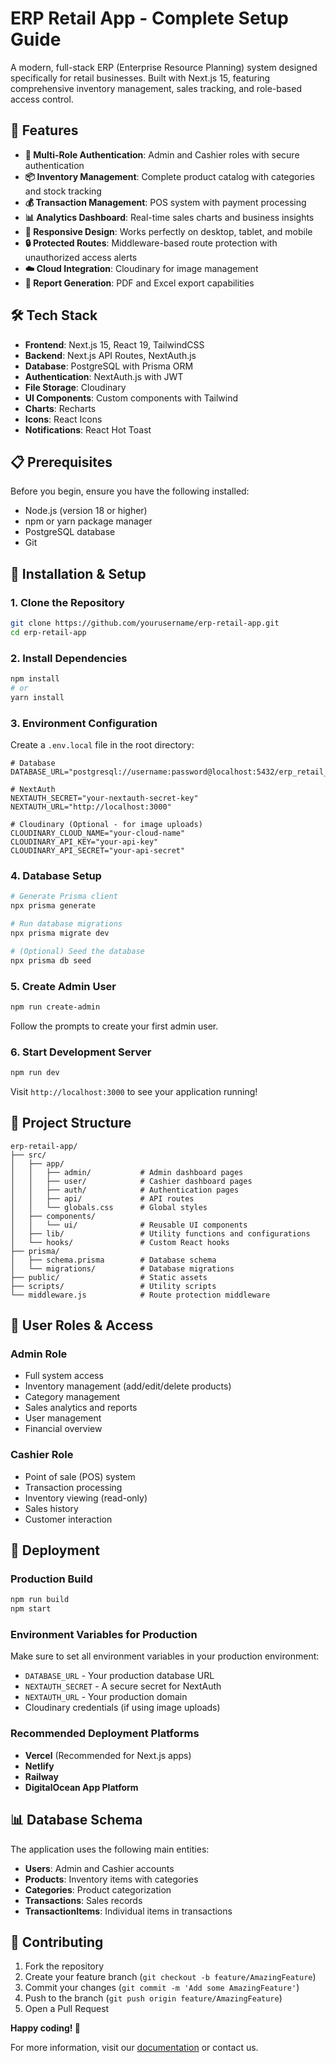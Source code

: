 # ERP Retail App - Complete Setup Guide

A modern, full-stack ERP (Enterprise Resource Planning) system designed specifically for retail businesses. Built with Next.js 15, featuring comprehensive inventory management, sales tracking, and role-based access control.

## 🚀 Features

- **👥 Multi-Role Authentication**: Admin and Cashier roles with secure authentication
- **📦 Inventory Management**: Complete product catalog with categories and stock tracking
- **💰 Transaction Management**: POS system with payment processing
- **📊 Analytics Dashboard**: Real-time sales charts and business insights
- **📱 Responsive Design**: Works perfectly on desktop, tablet, and mobile
- **🔒 Protected Routes**: Middleware-based route protection with unauthorized access alerts
- **☁️ Cloud Integration**: Cloudinary for image management
- **📄 Report Generation**: PDF and Excel export capabilities

## 🛠️ Tech Stack

- **Frontend**: Next.js 15, React 19, TailwindCSS
- **Backend**: Next.js API Routes, NextAuth.js
- **Database**: PostgreSQL with Prisma ORM
- **Authentication**: NextAuth.js with JWT
- **File Storage**: Cloudinary
- **UI Components**: Custom components with Tailwind
- **Charts**: Recharts
- **Icons**: React Icons
- **Notifications**: React Hot Toast

## 📋 Prerequisites

Before you begin, ensure you have the following installed:
- Node.js (version 18 or higher)
- npm or yarn package manager
- PostgreSQL database
- Git

## 🔧 Installation & Setup

### 1. Clone the Repository
```bash
git clone https://github.com/yourusername/erp-retail-app.git
cd erp-retail-app
```

### 2. Install Dependencies
```bash
npm install
# or
yarn install
```

### 3. Environment Configuration
Create a `.env.local` file in the root directory:

```env
# Database
DATABASE_URL="postgresql://username:password@localhost:5432/erp_retail_db"

# NextAuth
NEXTAUTH_SECRET="your-nextauth-secret-key"
NEXTAUTH_URL="http://localhost:3000"

# Cloudinary (Optional - for image uploads)
CLOUDINARY_CLOUD_NAME="your-cloud-name"
CLOUDINARY_API_KEY="your-api-key"
CLOUDINARY_API_SECRET="your-api-secret"
```

### 4. Database Setup
```bash
# Generate Prisma client
npx prisma generate

# Run database migrations
npx prisma migrate dev

# (Optional) Seed the database
npx prisma db seed
```

### 5. Create Admin User
```bash
npm run create-admin
```
Follow the prompts to create your first admin user.

### 6. Start Development Server
```bash
npm run dev
```

Visit `http://localhost:3000` to see your application running!

## 📁 Project Structure

```
erp-retail-app/
├── src/
│   ├── app/
│   │   ├── admin/           # Admin dashboard pages
│   │   ├── user/            # Cashier dashboard pages
│   │   ├── auth/            # Authentication pages
│   │   ├── api/             # API routes
│   │   └── globals.css      # Global styles
│   ├── components/
│   │   └── ui/              # Reusable UI components
│   ├── lib/                 # Utility functions and configurations
│   └── hooks/               # Custom React hooks
├── prisma/
│   ├── schema.prisma        # Database schema
│   └── migrations/          # Database migrations
├── public/                  # Static assets
├── scripts/                 # Utility scripts
└── middleware.js            # Route protection middleware
```

## 🔐 User Roles & Access

### Admin Role
- Full system access
- Inventory management (add/edit/delete products)
- Category management
- Sales analytics and reports
- User management
- Financial overview

### Cashier Role
- Point of sale (POS) system
- Transaction processing
- Inventory viewing (read-only)
- Sales history
- Customer interaction

## 🚀 Deployment

### Production Build
```bash
npm run build
npm start
```

### Environment Variables for Production
Make sure to set all environment variables in your production environment:
- `DATABASE_URL` - Your production database URL
- `NEXTAUTH_SECRET` - A secure secret for NextAuth
- `NEXTAUTH_URL` - Your production domain
- Cloudinary credentials (if using image uploads)

### Recommended Deployment Platforms
- **Vercel** (Recommended for Next.js apps)
- **Netlify**
- **Railway**
- **DigitalOcean App Platform**

## 📊 Database Schema

The application uses the following main entities:
- **Users**: Admin and Cashier accounts
- **Products**: Inventory items with categories
- **Categories**: Product categorization
- **Transactions**: Sales records
- **TransactionItems**: Individual items in transactions

## 🤝 Contributing

1. Fork the repository
2. Create your feature branch (`git checkout -b feature/AmazingFeature`)
3. Commit your changes (`git commit -m 'Add some AmazingFeature'`)
4. Push to the branch (`git push origin feature/AmazingFeature`)
5. Open a Pull Request

**Happy coding! 🎉**

For more information, visit our [documentation](https://github.com/Panjiiiiiii/study-case-retail-app) or contact us.
